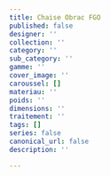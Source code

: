 ```yaml
---
title: Chaise Obrac FGO
published: false
designer: ''
collection: ''
category: ''
sub_category: ''
gamme: ''
cover_image: ''
caroussel: []
materiau: ''
poids: ''
dimensions: ''
traitement: ''
tags: []
series: false
canonical_url: false
description: ''

---
```

